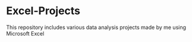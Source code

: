 # Excel-Projects
This repository includes various data analysis projects made by me using Microsoft Excel
